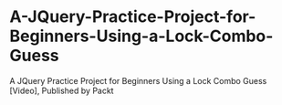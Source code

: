 # A-JQuery-Practice-Project-for-Beginners-Using-a-Lock-Combo-Guess
A JQuery Practice Project for Beginners Using a Lock Combo Guess [Video], Published by Packt
